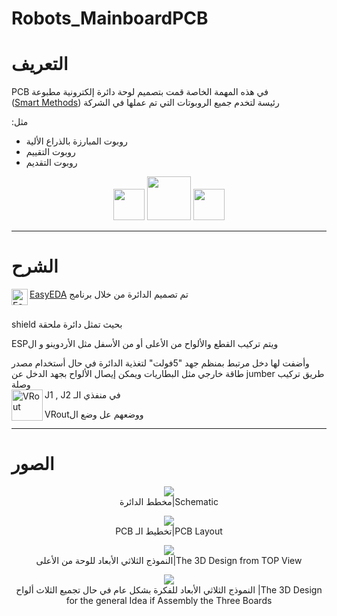 # Robots_MainboardPCB
# التعريف
 PCB في هذه المهمة الخاصة قمت بتصميم لوحة دائرة إلكترونية مطبوعة  
 ([Smart Methods](https://github.com/smart-methods)) رئيسة لتخدم جميع الروبوتات التي تم عملها في الشركة 
   
   :مثل
 - روبوت المبارزة بالذراع الألية
 - روبوت التقييم
 - روبوت التقديم 
 <p align="center"> <img src="https://user-images.githubusercontent.com/85587466/130161927-7aea2f1f-ef25-4ce9-b4e4-b29e1cf63cb9.png";
 width="50px"> <img src="https://user-images.githubusercontent.com/85587466/130170833-2d6976dd-b26a-4243-8554-96ab59a46615.PNG" width="70px"> <img src="https://user-images.githubusercontent.com/85587466/130164909-afdf8518-aa83-4ba8-9865-e725ba9462bd.png" width="50px">  
  <br />  
  
--------------------------------------------------------------
  # الشرح
 [EasyEDA](https://easyeda.com/ar) [<img align="left" alt="EasyEDA" width="26px" src="https://user-images.githubusercontent.com/85587466/130172361-d7b6323f-db54-4029-a37a-1e9d678a97bb.png" />][EasyEDA]  تم تصميم الدائرة من خلال برنامج  
  <br />
  
 shield بحيث تمثل دائرة ملحقة 
    
  ESPويتم تركيب القطع والألواح من الأعلى أو من الأسفل مثل الأردوينو و ال
  
   
  وأضفت لها دخل مرتبط بمنظم جهد "5فولت" لتغذية الدائرة في حال أستخدام مصدر طاقة خارجي مثل البطاريات ويمكن إيصال الألواح بجهد الدخل عن jumber طريق تركيب وصلة      
     <img align="left" alt="VRout" width="50px" src="https://user-images.githubusercontent.com/85587466/130176390-11c17ba7-471e-439f-b3b8-50c0c0773db9.png" />  J1 , J2 في منفذي الـ 
    
  VRoutووضعهم عل وضع ال

  --------------------------------------------------------------
  # الصور
  <p align="center">
<img src="https://user-images.githubusercontent.com/85587466/130174127-952c9666-c116-4f9a-92e4-82584e43c448.png">
<br> 
 مخطط الدائرة|Schematic</p>

  <p align="center">
<img src="https://user-images.githubusercontent.com/85587466/130174516-876a25cc-5e6b-4f1b-bc4a-d607e1ec15ff.png">
<br> 
 PCB تخطيط الـ|PCB Layout</p>

  <p align="center">
<img src="https://user-images.githubusercontent.com/85587466/130174323-1d63ccfb-810b-4c70-9d06-01bd287459c1.png">
<br> 
 النموذج الثلاثي الأبعاد للوحة من الأعلى|The 3D Design from TOP View</p>
 
   <p align="center">
<img src="https://user-images.githubusercontent.com/85587466/130175478-10d38349-ceb8-40f0-ba37-1c277661aa70.png">
<br> 
 النموذج الثلاثي الأبعاد للفكرة بشكل عام في حال تجميع الثلاث ألواح |The 3D Design for the general Idea if Assembly the Three Boards </p>


  [EasyEDA]: https://easyeda.com/ar
